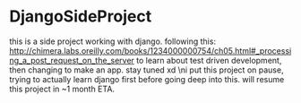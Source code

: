 # DjangoSideProject
this is a side project working with django.
following this: http://chimera.labs.oreilly.com/books/1234000000754/ch05.html#_processing_a_post_request_on_the_server
to learn about test driven development, then changing to make an app.
stay tuned xd
\ni put this project on pause, trying to actually learn django first before going deep into this. will resume this project in ~1 month ETA.
